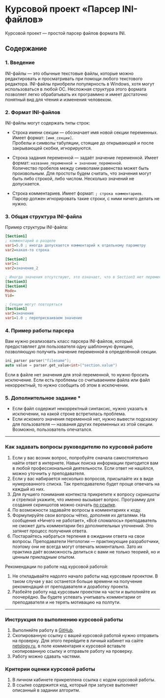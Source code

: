 # Курсовой проект «Парсер INI-файлов»

Курсовой проект — простой парсер файлов формата INI.

## Содержание

### 1. Введение
INI-файлы — это обычные текстовые файлы, которые можно редактировать и просматривать при помощи любого текстового редактора.
INI-файлы приобрели популярность в Windows, хотя могут использоваться в любой ОС. Несложная структура этого формата позволяет легко обрабатывать их программно и имеет достаточно понятный вид для чтения и изменения человеком.

### 2. Формат INI-файлов
INI-файлы могут содержать типы строк:
* Строка имени секции — обозначает имя новой секции переменных. 
Имеет формат: ` [имя_секции] `. <br/> Пробелы и символы табуляции, стоящие до открывающей и после закрывающей скобки, игнорируются.

* Строка задания переменной — задаёт значение переменной. 
Имеет формат: ` название_переменной = значение_переменной `. <br /> Количество пробелов между символами равенства может быть произвольным.
Для простоты будем считать, что значения могут быть либо строкой, либо числом. Несколько значений не допускается.

* Строка комментариев. 
Имеет формат: ` ; строка комментариев `. <br/> Парсер должен игнорировать такие строки, с ними ничего делать не нужно.

### 3. Общая структура INI-файла
Пример структуры INI-файла:
```INI
[Section1]
; комментарий о разделе
var1=5.0 ; иногда допускается комментарий к отдельному параметру
var2=какая-то строка
  
[Section2]
var1=1
var2=значение_2

; Иногда значения отсутствуют, это означает, что в Section3 нет переменных 
[Section3]
[Section4]
Mode=
Vid=

; Секции могут повторяться
[Section1]
var3=значение
var1=1.0 ; переприсваиваем значение
```

### 4. Пример работы парсера
Вам нужно реализовать класс парсера INI-файлов, который предоставляет для пользователя одну шаблонную функцию, позволяющую получить значение переменной в определённой секции. 
 ```C++
ini_parser parser("filename");
auto value = parser.get_value<int>("section.value")
 ```
 Если в файле нет значения для этой переменной, то нужно бросить исключение.
 Если есть проблемы со считываением файла или файл некорректный, то нужно сообщить об этом в исключении.

 ### 5. Дополнительное задание *

* Если файл содержит некорректный синтаксис, нужно указать в исключении, на какой строке встретилась проблема.
* Если искомого значения переменной нет, нужно вывести подсказку для пользователя — названия других переменных из этой секции. Возможно, пользователь опечатался.
 ______


### Как задавать вопросы руководителю по курсовой работе

1. Если у вас возник вопрос, попробуйте сначала самостоятельно найти ответ в интернете. Навык поиска информации пригодится вам в любой профессиональной деятельности. Если ответ не нашёлся, можно уточнить у преподавателя.
2. Если у вас набирается несколько вопросов, присылайте их в виде нумерованного списка. Так преподавателю будет проще отвечать на каждый из них.
3. Для лучшего понимания контекста прикрепите к вопросу скриншоты и стрелкой укажите, что именно вызывает вопрос. Программу для создания скриншотов можно скачать [по ссылке](https://app.prntscr.com/ru/).
4. По возможности задавайте вопросы в комментариях к коду.
5. Формулируйте свои вопросы чётко, дополняя их деталями. На сообщения «Ничего не работает», «Всё сломалось» преподаватель не сможет дать комментарии без дополнительных уточнений. Это затянет процесс получения ответа. 
6. Постарайтесь набраться терпения в ожидании ответа на свои вопросы. Преподаватели Нетологии — практикующие разработчики, поэтому они не всегда могут отвечать моментально. Зато их практика даёт возможность делиться с вами не только теорией, но и ценным прикладным опытом.  

Рекомендации по работе над курсовой работой:

1. Не откладывайте надолго начало работы над курсовым проектом. В таком случае у вас останется больше времени на получение рекомендаций от преподавателя и доработку проекта.
2. Разбейте работу над курсовым проектом на части и выполняйте их поочерёдно. Вы будете успевать учитывать комментарии от преподавателя и не терять мотивацию на полпути. 

______

### Инструкция по выполнению курсовой работы

1. Выполняйте работу в [GitHub](https://github.com/).
2. Скопированную ссылку с вашей курсовой работой нужно отправить на проверку. Для этого перейдите в личный кабинет на сайте [netology.ru](http://netology.ru/), в поле комментария к курсовой вставьте скопированную ссылку и отправьте работу на проверку.
3. Работу можно сдавать частями.

### Критерии оценки курсовой работы

1. В личном кабинете прикреплена ссылка с кодом курсовой работы.
2. В ссылке содержится код, который при запуске выполняет описанный в задании алгоритм.
